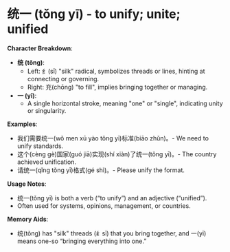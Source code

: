 # **统一 (tǒng yī) - to unify; unite; unified**

**Character Breakdown**:  
- **统 (tǒng)**:
  - Left: 纟(sī) "silk" radical, symbolizes threads or lines, hinting at connecting or governing.
  - Right: 充(chōng) "to fill", implies bringing together or managing.  
- **一 (yī)**:
  - A single horizontal stroke, meaning "one" or "single", indicating unity or singularity.

**Examples**:  
- 我们需要统一(wǒ men xū yào tǒng yī)标准(biāo zhǔn)。- We need to unify standards.  
- 这个(cèng gè)国家(guó jiā)实现(shí xiàn)了统一(tǒng yī)。- The country achieved unification.  
- 请统一(qǐng tǒng yī)格式(gé shì)。- Please unify the format.

**Usage Notes**:  
- 统一(tǒng yī) is both a verb (“to unify”) and an adjective (“unified”).  
- Often used for systems, opinions, management, or countries.

**Memory Aids**:  
- 统(tǒng) has "silk" threads (纟sī) that you bring together, and 一(yī) means one-so “bringing everything into one.”